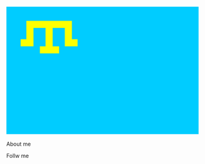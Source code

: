 ![Header](https://github.com/EdemBatalow/EdemBatalow/blob/main/assets/Flag_of_the_Crimeans.svg.png)

About me

Follw me